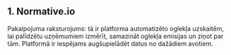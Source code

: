 ## 1. Normative.io

Pakalpojuma raksturojums: tā ir platforma automatizēto oglekļa uzskaitēm, lai palīdzētu uzņēmumiem izmērīt, samazināt oglekļa emisijas un ziņot par tām.
Platformā ir iespējams augšupielādēt datus no dažādiem avotiem.

